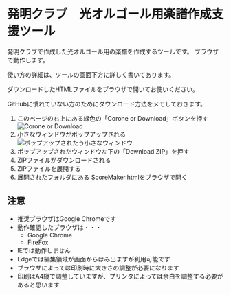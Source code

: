 # 発明クラブ　光オルゴール用楽譜作成支援ツール

発明クラブで作成した光オルゴール用の楽譜を作成するツールです。
ブラウザで動作します。

使い方の詳細は、ツールの画面下方に詳しく書いてあります。

ダウンロードしたHTMLファイルをブラウザで開いてお使いください。

GitHubに慣れていない方のためにダウンロード方法をメモしておきます。

1. このページの右上にある緑色の「Corone or Download」ボタンを押す  
![Corone or Download](https://help.github.com/assets/images/help/repository/clone-repo-clone-url-button.png "ボタンサンプル")
1. 小さなウィンドウがポップアップされる  
![ポップアップされたう小さなウィンドウ](https://help.github.com/assets/images/help/repository/https-url-clone.png "ボタンサンプル")
1. ポップアップされたウィンドウ左下の「Download ZIP」を押す
1. ZIPファイルがダウンロードされる
1. ZIPファイルを展開する
1. 展開されたフォルダにある ScoreMaker.htmlをブラウザで開く


## 注意
* 推奨ブラウザはGoogle Chromeです
* 動作確認したブラウザは・・・
  * Google Chrome
  * FireFox
* IEでは動作しません
* Edgeでは編集領域が画面からはみ出ますが利用可能です
* ブラウザによっては印刷時に大きさの調整が必要になります
* 印刷はA4縦で調整していますが、プリンタによっては余白を調整する必要があると思います
